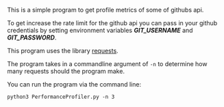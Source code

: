This is a simple program to get profile metrics of some of githubs api.

To get increase the rate limit for the github api you can pass in your github credentials by setting environment variables ***GIT_USERNAME*** and ***GIT_PASSWORD***.

This program uses the library [requests](http://docs.python-requests.org/en/latest/).

The program takes in a commandline argument of `-n` to determine how many requests should the program make.

You can run the program via the command line:

```python3 PerformanceProfiler.py -n 3```